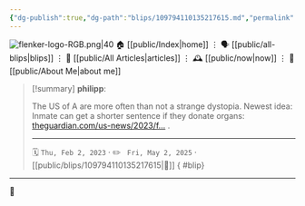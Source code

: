 ```yaml
---
{"dg-publish":true,"dg-path":"blips/109794110135217615.md","permalink":"/blips/109794110135217615/","title":"philipp on mastodon @ 2023-02-02","created":"2023-02-02T08:06:06","updated":"2025-05-02T08:50:43"}
---
```



<div class="transclusion internal-embed is-loaded"><div class="markdown-embed">




![flenker-logo-RGB.png|40](/img/user/attachments/flenker-logo-RGB.png)
🏠 [[public/Index\|home]]  ⋮ 🗣️ [[public/all-blips\|blips]] ⋮  📝 [[public/All Articles\|articles]]  ⋮ 🕰️ [[public/now\|now]] ⋮ 🪪 [[public/About Me\|about me]]


</div></div>


> [!summary] **philipp**:
>
> The US of A are more often than not a strange dystopia. Newest idea: Inmate can get a shorter sentence if they donate organs: [theguardian.com/us-news/2023/f…](https://www.theguardian.com/us-news/2023/feb/01/massachusetts-prisoners-organ-donations) .
> - - -
>
> 🗓️ <code>Thu, Feb 2, 2023</code>  · ✏️ <code> Fri, May 2, 2025</code>  · [[public/blips/109794110135217615\|🔗]]
{ #blip}


- - -

 👾
